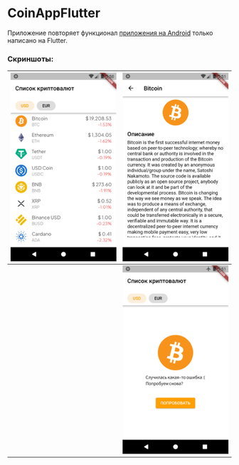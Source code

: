 # CoinAppFlutter

Приложение повторяет функционал [приложения на Android](https://github.com/vlsolodilov/CoinApp) 
только написано на Flutter.

### Скриншоты:
| ![CoinList](/screenshot/Screenshot_coin_list.png)| ![CoinDetail](/screenshot/Screenshot_coin_detail.png) |
| --------------------------------------- | --------------------------------------- |
    | ![CoinListError](/screenshot/Screenshot_coin_list_error.png) |                |